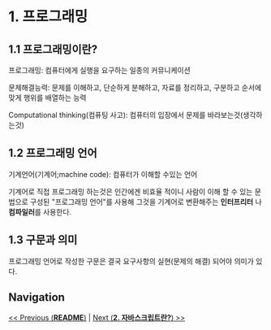 # 1. 프로그래밍

## 1.1 프로그래밍이란?

프로그래밍: 컴퓨터에게 실행을 요구하는 일종의 커뮤니케이션

문제해결능력: 문제를 이해하고, 단순하게 분해하고, 자료를 정리하고, 구분하고 순서에 맞게 행위를 배열하는 능력

Computational thinking(컴퓨팅 사고): 컴퓨터의 입장에서 문제를 바라보는것(생각하는것)

## 1.2 프로그래밍 언어

기계언어(기계어;machine code): 컴퓨터가 이해할 수있는 언어

기계어로 직접 프로그래밍 하는것은 인간에겐 비효율 적이니 사람이 이해 할 수 있는 문법으로 구성된 "프로그래밍 언어"를 사용해 그것을 기계어로 변환해주는 **인터프리터** 나 **컴파일러**를 사용한다.

## 1.3 구문과 의미

프로그래밍 언어로 작성한 구문은 결국 요구사항의 실현(문제의 해결) 되어야 의미가 있다.

## Navigation

[<< Previous (**README**)](study/모던%20자바스크립트%20Deep%20Dive/README.md) | [Next (**2. 자바스크립트란?**) >>](2.자바스크립트란.md)
